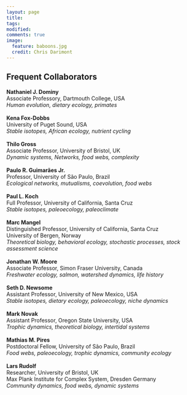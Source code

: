 ```yaml
---
layout: page
title: 
tags:
modified:
comments: true
image:
  feature: baboons.jpg
  credit: Chris Darimont
---
```


Frequent Collaborators
---

**Nathaniel J. Dominy**  
Associate Professory, Dartmouth College, USA  
*Human evolution, dietary ecology, primates*    
<br> 
**Kena Fox-Dobbs**  
University of Puget Sound, USA   
*Stable isotopes, African ecology, nutrient cycling*   
<br>
**Thilo Gross**  
Associate Professor, University of Bristol, UK   
*Dynamic systems, Networks, food webs, complexity*   
<br>
**Paulo R. Guimarães Jr.**  
Professor, University of São Paulo, Brazil  
*Ecological networks, mutualisms, coevolution, food webs*   
<br>
**Paul L. Koch**  
Full Professor, University of California, Santa Cruz  
*Stable isotopes, paleoecology, paleoclimate*   
<br>
**Marc Mangel**  
Distinguished Professor, University of California, Santa Cruz  
University of Bergen, Norway   
*Theoretical biology, behavioral ecology, stochastic processes, stock assessment science*   
<br>
**Jonathan W. Moore**  
Associate Professor, Simon Fraser University, Canada  
*Freshwater ecology, salmon, watershed dynamics, life history*   
<br>
**Seth D. Newsome**  
Assistant Professor, University of New Mexico, USA  
*Stable isotopes, dietary ecology, paleoecology, niche dynamics*   
<br>
**Mark Novak**  
Assistant Professor, Oregon State University, USA  
*Trophic dynamics, theoretical biology, intertidal systems*   
<br>
**Mathias M. Pires**  
Postdoctoral Fellow, University of São Paulo, Brazil  
*Food webs, paleoecology, trophic dynamics, community ecology*   
<br>
**Lars Rudolf**  
Researcher, University of Bristol, UK  
Max Plank Institute for Complex System, Dresden Germany    
*Community dynamics, food webs, dynamic systems*   
